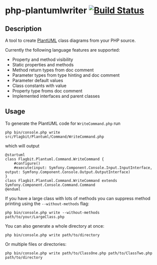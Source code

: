 php-plantumlwriter [![Build Status](https://travis-ci.org/davidfuhr/php-plantumlwriter.png?branch=master)](https://travis-ci.org/davidfuhr/php-plantumlwriter)
==================

Description
-----------

A tool to create [PlantUML](http://plantuml.sourceforge.net/) class diagrams from your PHP source.

Currently the following language features are supported:

- Property and method visibility
- Static properties and methods
- Method return types from doc comment
- Parameter types from type hinting and doc comment
- Parameter default values
- Class constants with value
- Property type froms doc comment
- Implemented interfaces and parent classes

Usage
-----

To generate the PlantUML code for `WriteCommand.php` run

    php bin/console.php write src/Flagbit/Plantuml/Command/WriteCommand.php

which will output

    @startuml
    class Flagbit.Plantuml.Command.WriteCommand {
        #configure()
        #execute(input: Symfony.Component.Console.Input.InputInterface, output: Symfony.Component.Console.Output.OutputInterface)
    }
    class Flagbit.Plantuml.Command.WriteCommand extends Symfony.Component.Console.Command.Command
    @enduml

If you have a large class with lots of methods you can suppress method printing using the `--without-methods` flag:

    php bin/console.php write --without-methods path/to/your/LargeClass.php

You can also generate a whole directory at once:

    php bin/console.php write path/to/directory

Or multiple files or directories:

    php bin/console.php write path/to/ClassOne.php path/to/ClassTwo.php path/to/directory
